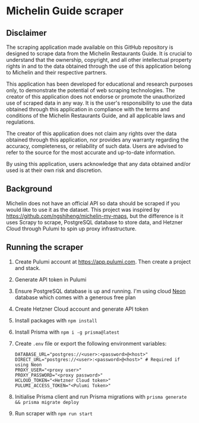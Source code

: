 # Michelin Guide scraper

## Disclaimer
The scraping application made available on this GitHub repository is designed to scrape data from the Michelin Restaurants Guide. It is crucial to understand that the ownership, copyright, and all other intellectual property rights in and to the data obtained through the use of this application belong to Michelin and their respective partners.

This application has been developed for educational and research purposes only, to demonstrate the potential of web scraping technologies. The creator of this application does not endorse or promote the unauthorized use of scraped data in any way. It is the user's responsibility to use the data obtained through this application in compliance with the terms and conditions of the Michelin Restaurants Guide, and all applicable laws and regulations.

The creator of this application does not claim any rights over the data obtained through this application, nor provides any warranty regarding the accuracy, completeness, or reliability of such data. Users are advised to refer to the source for the most accurate and up-to-date information.

By using this application, users acknowledge that any data obtained and/or used is at their own risk and discretion.

## Background
Michelin does not have an official API so data should be scraped if you would like to use it as the dataset.
This project was inspired by https://github.com/ngshiheng/michelin-my-maps, but the difference is it uses Scrapy to scrape, PostgreSQL database to store data, and Hetzner Cloud through Pulumi to spin up proxy infrastructure.

## Running the scraper

1. Create Pulumi account at https://app.pulumi.com. Then create a project and stack.
2. Generate API token in Pulumi
3. Ensure PostgreSQL database is up and running. I'm using cloud [Neon](https://neon.tech) database which comes with a generous free plan
4. Create Hetzner Cloud account and generate API token
5. Install packages with `npm install`
6. Install Prisma with `npm i -g prisma@latest`
7. Create `.env` file or export the following environment variables:

    ```
    DATABASE_URL="postgres://<user>:<password>@<host>"
    DIRECT_URL="postgres://<user>:<password>@<host>" # Required if using Neon
    PROXY_USER="<proxy user>"
    PROXY_PASSWORD="<proxy password>"
    HCLOUD_TOKEN="<Hetzner Cloud token>"
    PULUMI_ACCESS_TOKEN="<Pulumi Token>"
    ```
8. Initialise Prisma client and run Prisma migrations with `prisma generate && prisma migrate deploy`
9. Run scraper with `npm run start`
